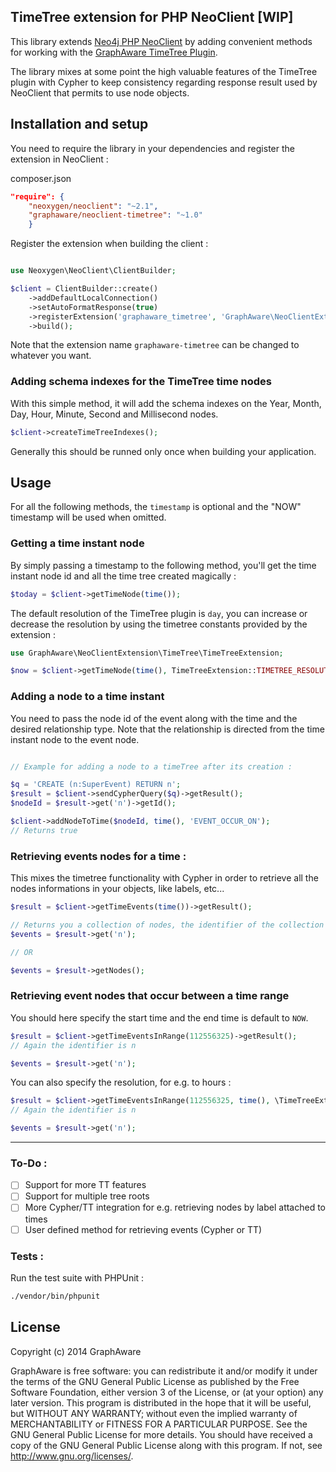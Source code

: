 ## TimeTree extension for PHP NeoClient [WIP]

This library extends [Neo4j PHP NeoClient](https://github.com/neoxygen/neo4j-neoclient) by adding convenient methods
for working with the [GraphAware TimeTree Plugin](https://github.com/graphaware/neo4j-timetree).

The library mixes at some point the high valuable features of the TimeTree plugin with Cypher to keep consistency regarding
response result used by NeoClient that permits to use node objects.

## Installation and setup

You need to require the library in your dependencies and register the extension in NeoClient :


composer.json

```json
"require": {
    "neoxygen/neoclient": "~2.1",
    "graphaware/neoclient-timetree": "~1.0"
    }
```

Register the extension when building the client :

```php

use Neoxygen\NeoClient\ClientBuilder;

$client = ClientBuilder::create()
    ->addDefaultLocalConnection()
    ->setAutoFormatResponse(true)
    ->registerExtension('graphaware_timetree', 'GraphAware\NeoClientExtension\TimeTree\TimeTreeExtension')
    ->build();
```

Note that the extension name `graphaware-timetree` can be changed to whatever you want.

### Adding schema indexes for the TimeTree time nodes

With this simple method, it will add the schema indexes on the Year, Month, Day, Hour, Minute, Second and Millisecond 
nodes.

```php
$client->createTimeTreeIndexes();
```

Generally this should be runned only once when building your application.


## Usage

For all the following methods, the `timestamp` is optional and the "NOW" timestamp will be used when omitted.

### Getting a time instant node

By simply passing a timestamp to the following method, you'll get the time instant node id and all the time tree
created magically :

```php
$today = $client->getTimeNode(time());
```

The default resolution of the TimeTree plugin is `day`, you can increase or decrease the resolution by using the 
timetree constants provided by the extension :

```php
use GraphAware\NeoClientExtension\TimeTree\TimeTreeExtension;

$now = $client->getTimeNode(time(), TimeTreeExtension::TIMETREE_RESOLUTION_MILLISECOND);
```

### Adding a node to a time instant

You need to pass the node id of the event along with the time and the desired relationship type. Note that 
the relationship is directed from the time instant node to the event node.

```php

// Example for adding a node to a timeTree after its creation :

$q = 'CREATE (n:SuperEvent) RETURN n';
$result = $client->sendCypherQuery($q)->getResult();
$nodeId = $result->get('n')->getId();

$client->addNodeToTime($nodeId, time(), 'EVENT_OCCUR_ON');
// Returns true
```

### Retrieving events nodes for a time :

This mixes the timetree functionality with Cypher in order to retrieve all the nodes informations in your objects, like
labels, etc...

```php
$result = $client->getTimeEvents(time())->getResult();

// Returns you a collection of nodes, the identifier of the collection is "n"
$events = $result->get('n');

// OR

$events = $result->getNodes();
```

### Retrieving event nodes that occur between a time range

You should here specify the start time and the end time is default to `NOW`.

```php
$result = $client->getTimeEventsInRange(112556325)->getResult();
// Again the identifier is n

$events = $result->get('n');
```

You can also specify the resolution, for e.g. to hours :

```php
$result = $client->getTimeEventsInRange(112556325, time(), \TimeTreeExtension::TIMETREE_RESOLUTION_HOUR)->getResult();
// Again the identifier is n

$events = $result->get('n');
```

----

### To-Do :

- [ ] Support for more TT features
- [ ] Support for multiple tree roots
- [ ] More Cypher/TT integration for e.g. retrieving nodes by label attached to times
- [ ] User defined method for retrieving events (Cypher or TT)

### Tests :

Run the test suite with PHPUnit :

```bash
./vendor/bin/phpunit
```

## License

Copyright (c) 2014 GraphAware

GraphAware is free software: you can redistribute it and/or modify it under the terms of the GNU General Public License as published by the Free Software Foundation, 
either version 3 of the License, or (at your option) any later version. This program is distributed in the hope that it will be useful, but WITHOUT ANY WARRANTY; 
without even the implied warranty of MERCHANTABILITY or FITNESS FOR A PARTICULAR PURPOSE. See the GNU General Public License for more details. 
You should have received a copy of the GNU General Public License along with this program. If not, see http://www.gnu.org/licenses/.



